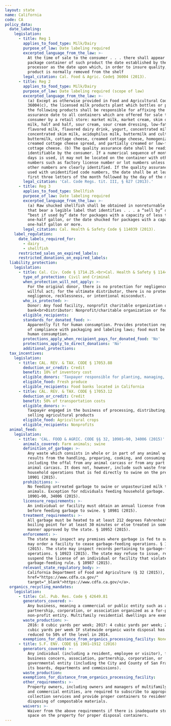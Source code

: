 ```yaml
---
layout: state
name: California
code: CA
policy_data:
  date_labeling:
    legislation:
      - title: Reg 1
        applies_to_food_type: Milk/Dairy
        purpose_of_law: Date labeling required
        excerpted_language_from_the_law: >-
          At the time of sale to the consumer . . . there shall appear upon the
          package container of such product the date established by the
          processor as the date upon which, in order to insure quality, such
          product is normally removed from the shelf
        legal_citation: Cal. Food & Agric. Code§ 36004 (2013).
      - title: Reg 2
        applies_to_food_type: Milk/Dairy
        purpose_of_law: Date labeling required (scope of law)
        excerpted_language_from_the_law: >-
          (a) Except as otherwise provided in Food and Agricultural Code Section
          36004(c), the licensed milk products plant which bottles or packages
          the following products shall be responsible for affixing the quality
          assurance date to all containers which are offered for sale to the
          consumer by a retail store: market milk, market cream, skim or non-fat
          milk, half and half, sour cream, sour cream dressing, low-fat milk,
          flavored milk, flavored dairy drink, yogurt, concentrated milk,
          concentrated skim milk, acidophilus milk, buttermilk and cultured
          buttermilk, cottage cheese, creamed cottage cheese, homogenized
          creamed cottage cheese spread, and partially creamed or low-fat
          cottage cheese. (b) The quality assurance date shall be readily
          identifiable by the consumer. If a numerical sequence of months and
          days is used, it may not be located on the container with other
          numbers such as factory license number or lot numbers unless such
          other numbers are clearly identified. If the quality assurance date is
          used with unidentified code numbers, the date shall be at least the
          first three letters of the month followed by the day of the month.
        legal_citation: 'Cal. Code Regs. tit. III, § 627 (2013).'
      - title: Reg 3
        applies_to_food_type: Shellfish
        purpose_of_law: Date labeling required
        excerpted_language_from_the_law: >-
          (a) Raw shucked shellfish shall be obtained in nonreturnable packages
          that bear a legible label that identifies . . . a “sell by” date or a
          “best if used by” date for packages with a capacity of less than
          one-half gallon, or the date shucked for packages with a capacity of
          one-half gallon or more.
        legal_citation: Cal. Health & Safety Code § 114039 (2013).
    label_regulation:
      date_labels_required_for:
        - dairy
        - shellfish
      restricted_sales_on_expired_labels:
      restricted_donations_on_expired_labels:
  liability_protection:
    legislation:
      - title: Cal. Civ. Code § 1714.25.<br>Cal. Health & Safety § 114433.
        type_of_protection: Civil and Criminal
        when_protection_will_not_apply: >-
          For the original donor, there is no protection for negligence or a
          willful act; for the ultimate distributor, there is no protection for
          negligence, recklessness, or intentional misconduct.
        who_is_protected: >-
          Donor: Any food facility, nonprofit charitable organization or food
          bank<br>Distributor: Nonprofit/charitable organization or food bank
        eligible_recipients:
        standards_for_donated_food: >-
          Apparently fit for human consumption. Provides protection regardless
          of compliance with packaging and labeling laws; food must be fit for
          human consumption.
        protections_apply_when_recipient_pays_for_donated_food: 'No'
        protections_apply_to_direct_donations: 'No'
        additional_protections:
  tax_incentives:
    legislation:
      - title: CAL. REV. & TAX. CODE § 17053.88
        deduction_or_credit: Credit
        benefit: 10% of inventory cost
        eligible_donors: 'Taxpayer responsible for planting, managing, and harvesting crops'
        eligible_food: Fresh produce
        eligible_recipients: Food banks located in California
      - title: CAL. REV. & TAX. CODE § 17053.12
        deduction_or_credit: Credit
        benefit: 50% of transportation costs
        eligible_donors: >-
          Taxpayer engaged in the business of processing, distributing, or
          selling agricultural products
        eligible_food: Agricultural crops
        eligible_recipients: Nonprofits
  animal_feed:
    legislation:
      - title: 'CAL. FOOD & AGRIC. CODE §§ 32, 10901–90, 34006 (2015)'
        animals_covered: Farm animals; swine
        definition_of_garbage: >-
          Any waste which consists in whole or in part of any animal waste that
          results from the handling, preparing, cooking, and consuming of food,
          including the offal from any animal carcass or from any part of an
          animal carcass. It does not, however, include such waste from ordinary
          household operations that is fed directly to swine on the premises. §
          10901 (2015).
        prohibitions: >-
          No feeding untreated garbage to swine or unpasteurized milk to farm
          animals. Exception for ndividuals feeding household garbage. §§
          10901–90, 34006 (2015).
        licensure_requirements: >-
          An individual or facility must obtain an annual license from the state
          before feeding garbage to swine. § 10981 (2015).
        treatment_requirements: >-
          All garbage must be heated to at least 212 degrees Fahrenheit or
          boiling point for at least 30 minutes or else treated in some other
          manner approved by the state. § 10952 (2015).
        enforcement: >-
          The state may inspect any premises where garbage is fed to swine and
          may order a facility to cease garbage-feeding operations. § 10922
          (2015). The state may inspect records pertaining to garbage-feeding
          operations. § 10923 (2015). The state may refuse to issue, revoke, or
          suspend the license of an individual or facility that violates the
          garbage-feeding rule. § 10987 (2015).
        relevant_state_regulatory_body: >-
          California Department of Food and Agriculture (§ 32 (2015)), <a
          href="https://www.cdfa.ca.gov/"
          target="_blank">https://www.cdfa.ca.gov/</a>.
  organics_recycling_mandates:
    legislation:
      - title: Cal. Pub. Res. Code § 42649.81
        generators_covered: >-
          Any business, meaning a commercial or public entity such as a firm,
          partnership, corporation, or association organized as a for-profit or
          non-profit entity. Multifamily residential dwellings are exempted.
        waste_production: >-
          2016: 8 cubic yards per week; 2017: 4 cubic yards per week; 2020: 2
          cubic yards per week IF statewide organic waste disposal has not been
          reduced to 50% of the level in 2014.
        exemptions_for_distance_from_organics_processing_facility: None (but there are exemptions for rural jurisdictions)
      - title: S.F. ENV. CODE §§ 1901–1912 (2016)
        generators_covered: >-
          Any individual (including a resident, employee or visitor), firm,
          business concern, association, partnership, corporation, or
          governmental entity (including the City and County of San Francisco,
          its boards, departments and commissions).
        waste_production:
        exemptions_for_distance_from_organics_processing_facility:
        other_requirements: >-
          Property owners, including owners and managers of multifamily housing
          and commercial entities, are required to subscribe to appropriate
          collection services and provide proper containers to residents for
          disposing of compostable materials.
        waivers: >-
          Waiver from the above requirements if there is inadequate storage
          space on the property for proper disposal containers.
---
```


